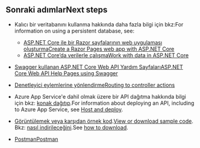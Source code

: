 ## <a name="next-steps"></a><span data-ttu-id="c01c0-101">Sonraki adımlar</span><span class="sxs-lookup"><span data-stu-id="c01c0-101">Next steps</span></span>

* <span data-ttu-id="c01c0-102">Kalıcı bir veritabanını kullanma hakkında daha fazla bilgi için bkz:</span><span class="sxs-lookup"><span data-stu-id="c01c0-102">For information on using a persistent database, see:</span></span>

  * [<span data-ttu-id="c01c0-103">ASP.NET Core ile bir Razor sayfalarının web uygulaması oluşturma</span><span class="sxs-lookup"><span data-stu-id="c01c0-103">Create a Razor Pages web app with ASP.NET Core</span></span>](xref:tutorials/index)
  * [<span data-ttu-id="c01c0-104">ASP.NET Core’da verilerle çalışma</span><span class="sxs-lookup"><span data-stu-id="c01c0-104">Work with data in ASP.NET Core</span></span>](xref:data/index)
  
* [<span data-ttu-id="c01c0-105">Swagger kullanan ASP.NET Core Web API Yardım Sayfaları</span><span class="sxs-lookup"><span data-stu-id="c01c0-105">ASP.NET Core Web API Help Pages using Swagger</span></span>](xref:tutorials/web-api-help-pages-using-swagger)
* [<span data-ttu-id="c01c0-106">Denetleyici eylemlerine yönlendirme</span><span class="sxs-lookup"><span data-stu-id="c01c0-106">Routing to controller actions</span></span>](xref:mvc/controllers/routing)
* <span data-ttu-id="c01c0-107">Azure App Service'e dahil olmak üzere bir API dağıtma hakkında bilgi için bkz: [konak dağıtıp](xref:host-and-deploy/index).</span><span class="sxs-lookup"><span data-stu-id="c01c0-107">For information about deploying an API, including to Azure App Service, see [Host and deploy](xref:host-and-deploy/index).</span></span>
* <span data-ttu-id="c01c0-108">[Görüntülemek veya karşıdan örnek kod](https://github.com/aspnet/Docs/tree/master/aspnetcore/tutorials/first-web-api/sample).</span><span class="sxs-lookup"><span data-stu-id="c01c0-108">[View or download sample code](https://github.com/aspnet/Docs/tree/master/aspnetcore/tutorials/first-web-api/sample).</span></span> <span data-ttu-id="c01c0-109">Bkz: [nasıl indirileceğini](xref:tutorials/index#how-to-download-a-sample).</span><span class="sxs-lookup"><span data-stu-id="c01c0-109">See [how to download](xref:tutorials/index#how-to-download-a-sample).</span></span>
* [<span data-ttu-id="c01c0-110">Postman</span><span class="sxs-lookup"><span data-stu-id="c01c0-110">Postman</span></span>](https://www.getpostman.com/)

